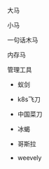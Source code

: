 大马

小马

一句话木马

内存马<!--通过web中间件污染系统内存，实现恶意代码驻留，缺陷是web中间件重启就会被释放-->

管理工具

- 蚁剑

- k8s飞刀

- 中国菜刀

- 冰蝎

- 哥斯拉

- weevely

